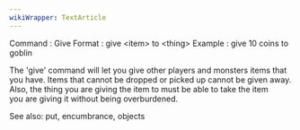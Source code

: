 ```yaml
---
wikiWrapper: TextArticle
---
```

Command : Give
Format  : give &lt;item&gt; to &lt;thing&gt;
Example : give 10 coins to goblin

The 'give' command will let you give other players and monsters items that
you have.  Items that cannot be dropped or picked up cannot be given away.
Also, the thing you are giving the item to must be able to take the item  
you are giving it without being overburdened.

See also: put, encumbrance, objects
